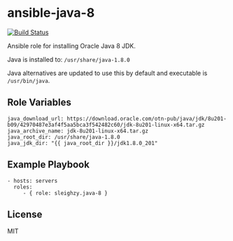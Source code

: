 # ansible-java-8

[![Build Status](https://travis-ci.org/sleighzy/ansible-java-8.svg?branch=master)](https://travis-ci.org/sleighzy/ansible-java-8)

Ansible role for installing Oracle Java 8 JDK.

Java is installed to: `/usr/share/java-1.8.0`

Java alternatives are updated to use this by default and executable is `/usr/bin/java`.

## Role Variables

    java_download_url: https://download.oracle.com/otn-pub/java/jdk/8u201-b09/42970487e3af4f5aa5bca3f542482c60/jdk-8u201-linux-x64.tar.gz
    java_archive_name: jdk-8u201-linux-x64.tar.gz
    java_root_dir: /usr/share/java-1.8.0
    java_jdk_dir: "{{ java_root_dir }}/jdk1.8.0_201"


## Example Playbook

    - hosts: servers
      roles:
         - { role: sleighzy.java-8 }

## License

MIT
